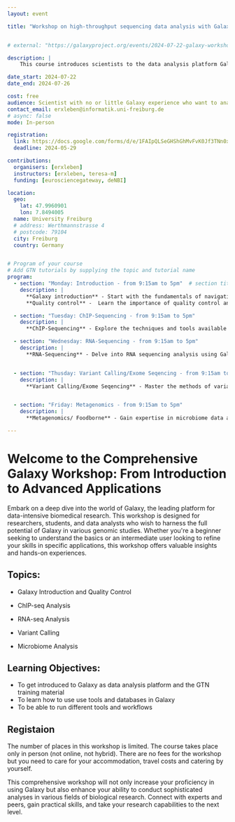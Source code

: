 ```yaml
---
layout: event

title: "Workshop on high-throughput sequencing data analysis with Galaxy"


# external: "https://galaxyproject.org/events/2024-07-22-galaxy-workshop-freiburg/"

description: |
    This course introduces scientists to the data analysis platform Galaxy. The course is a beginner course; there is no requirement of any programming skills.

date_start: 2024-07-22
date_end: 2024-07-26 

cost: free 
audience: Scientist with no or little Galaxy experience who want to analyse sequencing data.
contact_email: erxleben@informatik.uni-freiburg.de
# async: false 
mode: In-person

registration:
  link: https://docs.google.com/forms/d/e/1FAIpQLSeGHShGhMvFvK0Jf3TNn0xgSMVboabWiTPfP2s3L1iDM0qTzA/viewform
  deadline: 2024-05-29

contributions:
  organisers: [erxleben]
  instructors: [erxleben, teresa-m]
  funding: [eurosciencegateway, deNBI]

location:
  geo:
    lat: 47.9960901
    lon: 7.8494005
  name: University Freiburg
  # address: Werthmannstrasse 4
  # postcode: 79104
  city: Freiburg
  country: Germany


# Program of your course
# Add GTN tutorials by supplying the topic and tutorial name
program:
  - section: "Monday: Introduction - from 9:15am to 5pm"  # section title is optional
    description: |
      **Galaxy introduction** - Start with the fundamentals of navigating Galaxy, understanding its core features, and utilizing its tools for data manipulation and analysis
      **Quality control** -  Learn the importance of quality control and how to implement these practices to ensure the integrity and accuracy of your research data.

  - section: "Tuesday: ChIP-Sequencing - from 9:15am to 5pm"
    description: |
      **ChIP-Sequencing** - Explore the techniques and tools available in Galaxy for Chromatin Immunoprecipitation Sequencing (ChIP-seq). This session will guide you through the process of analyzing protein-DNA interactions, essential for understanding regulatory networks and mechanisms in genomics.

  - section: "Wednesday: RNA-Sequencing - from 9:15am to 5pm"
    description: |
      **RNA-Sequencing** - Delve into RNA sequencing analysis using Galaxy. Learn how to interpret expression data, compare differential gene expression, and uncover the complexities of transcriptomics in a user-friendly environment.


  - section: "Thusday: Variant Calling/Exome Seqencing - from 9:15am to 5pm"
    description: |
      **Variant Calling/Exome Seqencing** - Master the methods of variant calling with Galaxy. This part of the workshop focuses on detecting genetic variants from sequencing data, crucial for studies in genetics and personalized medicine.


  - section: "Friday: Metagenomics - from 9:15am to 5pm"
    description: |
      **Metagenomics/ Foodborne** - Gain expertise in microbiome data analysis. This session introduces tools and workflows to analyze microbial communities, helping you understand microbiome diversity and its implications on health and disease.

---
```

# Welcome to the Comprehensive Galaxy Workshop: From Introduction to Advanced Applications




Embark on a deep dive into the world of Galaxy, the leading platform for data-intensive biomedical research. This workshop is designed for researchers, students, and data analysts who wish to harness the full potential of Galaxy in various genomic studies. Whether you're a beginner seeking to understand the basics or an intermediate user looking to refine your skills in specific applications, this workshop offers valuable insights and hands-on experiences.

## Topics:

- Galaxy Introduction and Quality Control

- ChIP-seq Analysis

- RNA-seq Analysis

- Variant Calling

- Microbiome Analysis


## Learning Objectives:

- To get introduced to Galaxy as data analysis platform and the GTN training material
- To learn how to use use tools and databases in Galaxy
- To be able to run different tools and workflows


## Registaion
The number of places in this workshop is limited. The course takes place only in person (not online, not hybrid). There are no fees for the workshop but you need to care for your accommodation, travel costs and catering by yourself.


This comprehensive workshop will not only increase your proficiency in using Galaxy but also enhance your ability to conduct sophisticated analyses in various fields of biological research. Connect with experts and peers, gain practical skills, and take your research capabilities to the next level.
